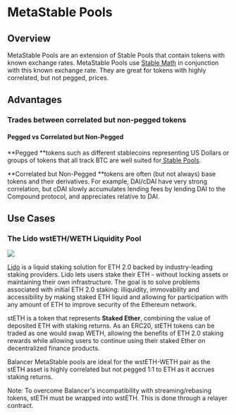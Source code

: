# MetaStable Pools

## Overview

MetaStable Pools are an extension of Stable Pools that contain tokens with known exchange rates. MetaStable Pools use [Stable Math](../../concepts/math/stable-math.md) in conjunction with this known exchange rate. They are great for tokens with highly correlated, but not pegged, prices. 

## Advantages

### Trades between correlated but non-pegged tokens

#### Pegged vs Correlated but Non-Pegged

**Pegged **tokens such as different stablecoins representing US Dollars or groups of tokens that all track BTC are well suited for[ Stable Pools](stable-pools.md).

**Correlated but Non-Pegged **tokens are often (but not always) base tokens and their derivatives. For example, DAI/cDAI have very strong correlation, but cDAI slowly accumulates lending fees by lending DAI to the Compound protocol, and appreciates relative to DAI. 

## Use Cases

### **The Lido wstETH/WETH Liquidity Pool**

![](https://lh6.googleusercontent.com/u1Zmk3-eal-Fi7HpOQ24qwFtZNU2O3IA0cKY2lq_P9J2jwXvxtnmadWRVPsCp_V3UBmVoKQI0\_daYuKsTTX1vU40mOmhyh66TMkJfN\_70i8a3hCS0KNw6LaR9G3LEcnxcX5jIdPi=s0)

[Lido](https://lido.fi) is a liquid staking solution for ETH 2.0 backed by industry-leading staking providers. Lido lets users stake their ETH - without locking assets or maintaining their own infrastructure. The goal is to solve problems associated with initial ETH 2.0 staking: illiquidity, immovability and accessibility by making staked ETH liquid and allowing for participation with any amount of ETH to improve security of the Ethereum network.

stETH is a token that represents **Staked Ether**, combining the value of deposited ETH with staking returns. As an ERC20, stETH tokens can be traded as one would swap WETH, allowing the benefits of ETH 2.0 staking rewards while allowing users to continue using their staked Ether on decentralized finance products.

Balancer MetaStable pools are ideal for the wstETH-WETH pair as the stETH asset is highly correlated but not pegged 1:1 to ETH as it accrues staking returns.

Note: To overcome Balancer's incompatibility with streaming/rebasing tokens, stETH must be wrapped into wstETH. This is done through a relayer contract.
